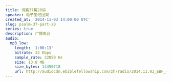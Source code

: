 ```yaml
---
title: 诗篇37篇20讲
speaker: 电子圣经团契
created_at: '2014-11-03 14:00:00 UTC'
slug: psalm-37-part-20
series: true
description: 广播电台
audio:
  mp3_low:
    length: '1:00:13'
    bitrate: 32 Kbps
    sample_rate: 22050 Hz
    size: 13.8 MB
    size_bytes: 14450718
    url: http://audiocdn.ebiblefellowship.com/zh/radio/2014.11.03_EBF_-_Psalm_37_Part_20.mp3
---
```

